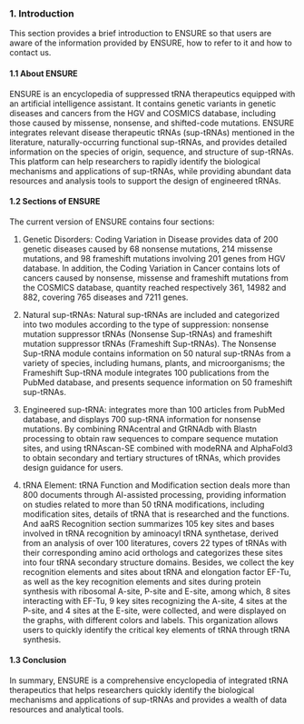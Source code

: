 ### 1. Introduction

This section provides a brief introduction to ENSURE so that users are aware of the information provided by ENSURE, how to refer to it and how to contact us\.

#### 1.1 About ENSURE

ENSURE is an encyclopedia of suppressed tRNA therapeutics equipped with an artificial intelligence assistant\. It contains genetic variants in genetic diseases and cancers from the HGV and COSMICS database, including those caused by missense, nonsense, and shifted\-code mutations\. ENSURE integrates relevant disease therapeutic tRNAs \(sup\-tRNAs\) mentioned in the literature, naturally\-occurring functional sup\-tRNAs, and provides detailed information on the species of origin, sequence, and structure of sup\-tRNAs\. This platform can help researchers to rapidly identify the biological mechanisms and applications of sup\-tRNAs, while providing abundant data resources and analysis tools to support the design of engineered tRNAs\.

#### 1.2 Sections of ENSURE

The current version of ENSURE contains four sections:

1. Genetic Disorders: Coding Variation in Disease provides data of 200 genetic diseases caused by 68 nonsense mutations, 214 missense mutations, and 98 frameshift mutations involving 201 genes from HGV database\. In addition, the Coding Variation in Cancer contains lots of cancers caused by nonsense, missense and frameshift mutations from the COSMICS database, quantity reached respectively 361, 14982 and 882, covering 765 diseases and 7211 genes\.

2. Natural sup\-tRNAs: Natural sup\-tRNAs are included and categorized into two modules according to the type of suppression: nonsense mutation suppressor tRNAs \(Nonsense Sup\-tRNAs\) and frameshift mutation suppressor tRNAs \(Frameshift Sup\-tRNAs\)\. The Nonsense Sup\-tRNA module contains information on 50 natural sup\-tRNAs from a variety of species, including humans, plants, and microorganisms; the Frameshift Sup\-tRNA module integrates 100 publications from the PubMed database, and presents sequence information on 50 frameshift sup\-tRNAs\.

3. Engineered sup-tRNA: integrates more than 100 articles from PubMed database, and displays 700 sup\-tRNA information for nonsense mutations\. By combining RNAcentral and GtRNAdb with Blastn processing to obtain raw sequences to compare sequence mutation sites, and using tRNAscan\-SE combined with modeRNA and AlphaFold3 to obtain secondary and tertiary structures of tRNAs, which provides design guidance for users\.

4. tRNA Element: tRNA Function and Modification section deals more than 800 documents through AI\-assisted processing, providing information on studies related to more than 50 tRNA modifications, including modification sites, details of tRNA that is researched and the functions\. And aaRS Recognition section summarizes 105 key sites and bases involved in tRNA recognition by aminoacyl tRNA synthetase, derived from an analysis of over 100 literatures, covers 22 types of tRNAs with their corresponding amino acid orthologs and categorizes these sites into four tRNA secondary structure domains\. Besides, we collect the key recognition elements and sites about tRNA and elongation factor EF\-Tu, as well as the key recognition elements and sites during protein synthesis with ribosomal A\-site, P\-site and E\-site, among which, 8 sites interacting with EF\-Tu, 9 key sites recognizing the A\-site, 4 sites at the P\-site, and 4 sites at the E\-site, were collected, and were displayed on the graphs, with different colors and labels\. This organization allows users to quickly identify the critical key elements of tRNA through tRNA synthesis\.

#### 1.3 Conclusion

In summary, ENSURE is a comprehensive encyclopedia of integrated tRNA therapeutics that helps researchers quickly identify the biological mechanisms and applications of sup\-tRNAs and provides a wealth of data resources and analytical tools\.

